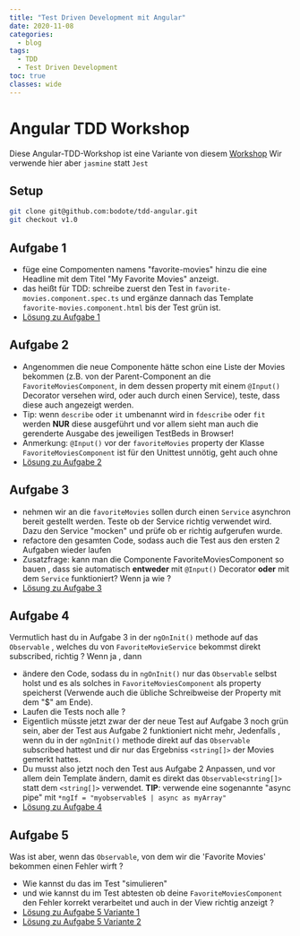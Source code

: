 ```yaml
---
title: "Test Driven Development mit Angular"
date: 2020-11-08 
categories:
  - blog
tags:
  - TDD
  - Test Driven Development
toc: true
classes: wide
---
```

# Angular TDD Workshop
Diese Angular-TDD-Workshop ist eine Variante von diesem [Workshop](https://itnext.io/test-driven-development-in-an-angular-world-92c0c42a54d0)
Wir verwende hier aber `jasmine` statt `Jest`
## Setup
```bash
git clone git@github.com:bodote/tdd-angular.git 
git checkout v1.0
```
## Aufgabe 1
* füge eine Compomenten namens "favorite-movies" hinzu die eine Headline mit dem Titel "My Favorite Movies" anzeigt. 
* das heißt für TDD:  schreibe zuerst den Test  in `favorite-movies.component.spec.ts` und ergänze dannach das Template `favorite-movies.component.html` bis der Test grün ist.
* [Lösung zu Aufgabe 1](https://github.com/bodote/tdd-angular/tree/v1.1)

## Aufgabe 2
* Angenommen die neue Componente hätte schon eine Liste der Movies bekommen (z.B. von der Parent-Component an die `FavoriteMoviesComponent`, in dem dessen property mit einem `@Input()` Decorator versehen wird, oder auch durch einen Service), teste, dass diese auch angezeigt werden.
* Tip: wenn  `describe` oder `it` umbenannt wird in  `fdescribe` oder `fit`  werden  **NUR** diese ausgeführt und vor allem sieht man auch die gerenderte Ausgabe des jeweiligen TestBeds in Browser!
* Anmerkung: `@Input()` vor der `favoriteMovies` property der Klasse `FavoriteMoviesComponent` ist für den Unittest unnötig, geht auch ohne
* [Lösung zu Aufgabe 2](https://github.com/bodote/tdd-angular/tree/v1.2)
## Aufgabe 3
* nehmen wir an die `favoriteMovies` sollen durch einen `Service` asynchron bereit gestellt werden. Teste ob der Service richtig verwendet wird. Dazu den Service "mocken" und prüfe ob er richtig aufgerufen wurde.
* refactore den gesamten Code, sodass auch die Test aus den ersten 2 Aufgaben wieder laufen
* Zusatzfrage: kann man die Componente FavoriteMoviesComponent so bauen , dass sie automatisch **entweder** mit `@Input()` Decorator **oder** mit dem `Service` funktioniert? Wenn ja wie ?
* [Lösung zu Aufgabe 3](https://github.com/bodote/tdd-angular/tree/v1.3)

## Aufgabe 4
Vermutlich hast du in Aufgabe 3 in der `ngOnInit()` methode auf das `Observable` , welches du von `FavoriteMovieService` bekommst direkt subscribed, richtig ?
Wenn ja , dann 
* ändere den Code, sodass du in `ngOnInit()` nur das `Observable` selbst holst und es als solches in `FavoriteMoviesComponent` als property speicherst (Verwende auch die übliche Schreibweise der Property mit dem "$" am Ende). 
* Laufen die Tests noch alle ?
* Eigentlich müsste jetzt zwar der der neue Test auf Aufgabe 3 noch grün sein, aber der Test aus Aufgabe 2 funktioniert nicht mehr, Jedenfalls , wenn du in der `ngOnInit()` methode direkt auf das `Observable` subscribed hattest und dir nur das Ergebniss `<string[]>` der Movies gemerkt hattes. 
* Du musst also jetzt noch den Test aus Aufgabe 2 Anpassen, und vor allem dein Template ändern, damit es direkt das `Observable<string[]>`  statt dem `<string[]>` verwendet. **TIP**: verwende eine sogenannte "async pipe" mit `*ngIf = "myobservable$ | async as myArray"`
* [Lösung zu Aufgabe 4](https://github.com/bodote/tdd-angular/tree/v1.4)
## Aufgabe 5
Was ist aber, wenn das `Observable`, von dem wir die 'Favorite Movies' bekommen einen Fehler wirft ?
* Wie kannst du das im Test "simulieren" 
* und wie kannst du im Test abtesten ob deine `FavoriteMoviesComponent` den Fehler korrekt verarbeitet und auch in der View richtig anzeigt ?
* [Lösung zu Aufgabe 5 Variante 1](https://github.com/bodote/tdd-angular/tree/v1.5.1)
* [Lösung zu Aufgabe 5 Variante 2](https://github.com/bodote/tdd-angular/tree/v1.5.2)
